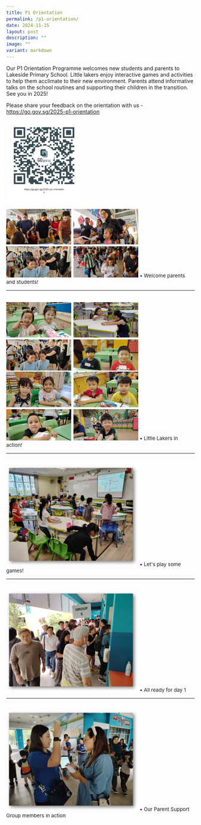 ```yaml
---
title: P1 Orientation
permalink: /p1-orientation/
date: 2024-11-15
layout: post
description: ""
image: ""
variant: markdown
---
```

Our P1 Orientation Programme welcomes new students and parents to Lakeside Primary School. Little lakers enjoy interactive games and activities to help them acclimate to their new environment. Parents attend informative talks on the school routines and supporting their children in the transition. See you in 2025!

Please share your feedback on the orientation with us - <a style="text-decoration: none" href="https://go.gov.sg/2025-p1-orientation">https://go.gov.sg/2025-p1-orientation</a>
<br><br>
<img src="/images/Happenings/P1%20ORIENTATION/P1_Orientation_QR.png" style="width: 40%; height: 40%;">
<br><br>
<img src="/images/Happenings/P1%20ORIENTATION/P1_Orientation_1.png" style="width: 70%; height: 70%;">
<span style="font-size:10pt;">
<span style="color:blue;">•</span> Welcome parents and students!</span>
<hr><br>
<img src="/images/Happenings/P1%20ORIENTATION/P1_Orientation_2.png" style="width: 70%; height: 70%;"><br>
<img src="/images/Happenings/P1%20ORIENTATION/P1_Orientation_3.png" style="width: 70%; height: 70%;">
<span style="font-size:10pt;">
<span style="color:blue;">•</span> Little Lakers in action!</span>
<hr><br>
<img src="/images/Happenings/P1%20ORIENTATION/P1_Orientation_4.png" style="width: 70%; height: 70%;">
<span style="font-size:10pt;">
<span style="color:blue;">•</span> Let's play some games!</span>
<hr><br>
<img src="/images/Happenings/P1%20ORIENTATION/P1_Orientation_5.png" style="width: 70%; height: 70%;">
<span style="font-size:10pt;">
<span style="color:blue;">•</span> All ready for day 1</span>
<hr><br>
<img src="/images/Happenings/P1%20ORIENTATION/P1_Orientation_6.png" style="width: 70%; height: 70%;">
<span style="font-size:10pt;">
<span style="color:blue;">•</span> Our Parent Support Group members in action</span>
